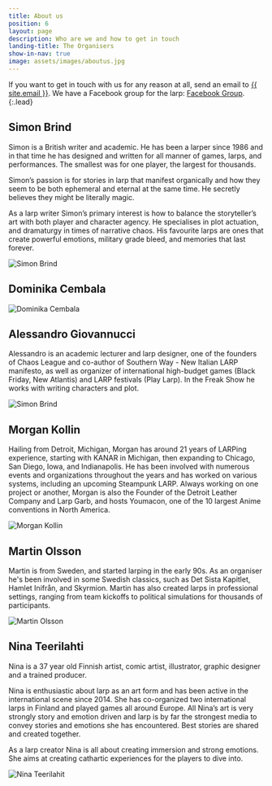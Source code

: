 ```yaml
---
title: About us
position: 6
layout: page
description: Who are we and how to get in touch
landing-title: The Organisers
show-in-nav: true
image: assets/images/aboutus.jpg
---
```


If you want to get in touch with us for any reason at all, send an email to <a href="mailto:{{ site.email }}">{{ site.email }}</a>. We have a Facebook group for the larp: <a href="{{ site.facebook_url }}" target="blank">Facebook Group</a>.
{:.lead}

<div class="row">
<div class="7u 12u$(small)" markdown="1">

## Simon Brind

Simon is a British writer and academic. He has been a larper since 1986 and in that time he has designed and written for all manner of games, larps, and performances. The smallest was for one player, the largest for thousands.

Simon’s passion is for stories in larp that manifest organically and how they seem to be both ephemeral and eternal at the same time. He secretly believes they might be literally magic.

As a larp writer Simon’s primary interest is how to balance the storyteller’s art with both player and character agency. He specialises in plot actuation, and dramaturgy in times of narrative chaos. His favourite larps are ones that create powerful emotions, military grade bleed, and memories that last forever.

</div>
<div class="5u 12u$(small)">
<img src="assets/images/simon.jpg" class="image fit" alt="Simon Brind" />
</div>
</div>



<div class="row">
<div class="7u 12u$(small)" markdown="1">

## Dominika Cembala

</div>
<div class="5u 12u$(small)">
<img src="assets/images/dominika.jpg" class="image fit" alt="Dominika Cembala" />
</div>
</div>

<div class="row">
<div class="7u 12u$(small)" markdown="1">

## Alessandro Giovannucci

Alessandro is an academic lecturer and larp designer, one of the founders of Chaos League and co-author of Southern Way - New Italian LARP manifesto, as well as organizer of international high-budget games (Black Friday, New Atlantis) and LARP festivals (Play Larp). In the Freak Show he works with writing characters and plot.

</div>
<div class="5u 12u$(small)">
<img src="assets/images/alessandro.jpg" class="image fit" alt="Simon Brind" />
</div>
</div>

<div class="row">
<div class="7u 12u$(small)" markdown="1">

## Morgan Kollin

Hailing from Detroit, Michigan, Morgan has around 21 years of LARPing experience, starting with KANAR in Michigan, then expanding to Chicago, San Diego, Iowa, and Indianapolis.  He has been involved with numerous events and organizations throughout the years and has worked on various systems, including an upcoming Steampunk LARP. Always working on one project or another, Morgan is also the Founder of the Detroit Leather Company and Larp Garb, and hosts Youmacon, one of the 10 largest Anime conventions in North America.


</div>
<div class="5u 12u$(small)">
<img src="assets/images/morgan.jpg" class="image fit" alt="Morgan Kollin" />
</div>
</div>

<div class="row">
<div class="7u 12u$(small)" markdown="1">

## Martin Olsson

Martin is from Sweden, and started larping in the early 90s. As an organiser he's been involved in some Swedish classics, such as Det Sista Kapitlet, Hamlet Inifrån, and Skyrmion. Martin has also created larps in professional settings, ranging from team kickoffs to political simulations for thousands of participants.

</div>
<div class="5u 12u$(small)">
<img src="assets/images/martin.jpg" class="image fit" alt="Martin Olsson" />
</div>
</div>

<div class="row">
<div class="7u 12u$(small)" markdown="1">

## Nina Teerilahti

Nina is a 37 year old Finnish artist, comic artist, illustrator, graphic designer and a trained producer.

Nina is enthusiastic about larp as an art form and has been active in the international scene since 2014. She has co-organized two international larps in Finland and played games all around Europe. All Nina’s art is very strongly story and emotion driven and larp is by far the strongest media to convey stories and emotions she has encountered. Best stories are shared and created together.

As a larp creator Nina is all about creating immersion and strong emotions. She aims at creating cathartic experiences for the players to dive into.

</div>
<div class="5u 12u$(small)">
<img src="assets/images/Nina.jpg" class="image fit" alt="Nina Teerilahit" />
</div>
</div>
